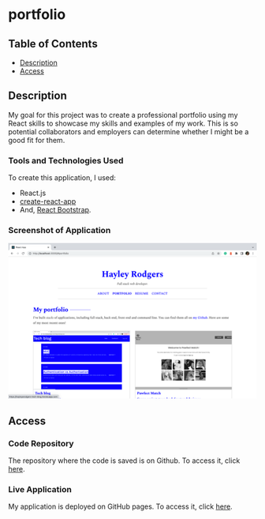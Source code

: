 # portfolio

## Table of Contents

- [Description](#description)
- [Access](#access)

## Description

My goal for this project was to create a professional portfolio using my React skills to showcase my skills and examples of my work. This is so potential collaborators and employers can determine whether I might be a good fit for them.

### Tools and Technologies Used

To create this application, I used:

- React.js
- [create-react-app](https://github.com/facebook/create-react-app)
- And, [React Bootstrap](https://react-bootstrap.github.io/).

### Screenshot of Application

![Screenshot of application](./assets/images/screenshot-of-application.png)

## Access

### Code Repository

The repository where the code is saved is on Github. To access it, click [here](https://github.com/hayleyarodgers/portfolio).

### Live Application

My application is deployed on GitHub pages. To access it, click [here](https://hayleyarodgers.github.io/portfolio/).
